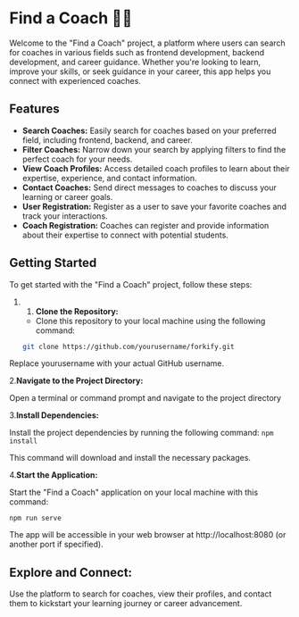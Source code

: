 # Find a Coach 🧑‍🏫

Welcome to the "Find a Coach" project, a platform where users can search for coaches in various fields such as frontend development, backend development, and career guidance. Whether you're looking to learn, improve your skills, or seek guidance in your career, this app helps you connect with experienced coaches.

## Features

- **Search Coaches:** Easily search for coaches based on your preferred field, including frontend, backend, and career.
- **Filter Coaches:** Narrow down your search by applying filters to find the perfect coach for your needs.
- **View Coach Profiles:** Access detailed coach profiles to learn about their expertise, experience, and contact information.
- **Contact Coaches:** Send direct messages to coaches to discuss your learning or career goals.
- **User Registration:** Register as a user to save your favorite coaches and track your interactions.
- **Coach Registration:** Coaches can register and provide information about their expertise to connect with potential students.

## Getting Started

To get started with the "Find a Coach" project, follow these steps:

1. 1. **Clone the Repository:**
   - Clone this repository to your local machine using the following command:

   ```bash
   git clone https://github.com/yourusername/forkify.git
Replace yourusername with your actual GitHub username.

2.**Navigate to the Project Directory:**

Open a terminal or command prompt and navigate to the project directory

3.**Install Dependencies:**

Install the project dependencies by running the following command:
```npm install```

This command will download and install the necessary packages.

4.**Start the Application:**

Start the "Find a Coach" application on your local machine with this command:
```
npm run serve
```
The app will be accessible in your web browser at http://localhost:8080 (or another port if specified).
## Explore and Connect:

Use the platform to search for coaches, view their profiles, and contact them to kickstart your learning journey or career advancement.